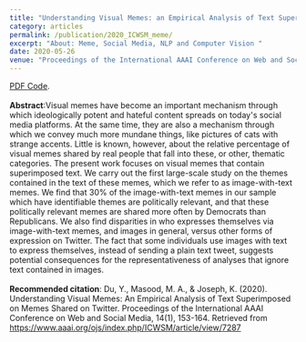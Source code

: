 ```yaml
---
title: "Understanding Visual Memes: an Empirical Analysis of Text Superimposed on Memes Shared on Twitter"
category: articles
permalink: /publication/2020_ICWSM_meme/
excerpt: "About: Meme, Social Media, NLP and Computer Vision "
date: 2020-05-26
venue: "Proceedings of the International AAAI Conference on Web and Social Media"
---
```


<a href="https://yuhaodu.github.io/files/final_paper.pdf">PDF  </a> 
<a href="https://github.com/yuhaodu/TwitterMeme">Code</a>. <br />
<br />
**Abstract**:Visual memes have become an important mechanism through which ideologically potent and hateful content spreads on today's social media platforms. At the same time, they are also a mechanism through which we convey much more mundane things, like pictures of cats with strange accents. Little is known, however, about the relative percentage of visual memes shared by real people that fall into these, or other, thematic categories. The present work focuses on visual memes that contain superimposed text. We carry out the first large-scale study on the themes contained in the text of these memes, which we refer to as image-with-text memes. We find that 30% of the image-with-text memes in our sample which have identifiable themes are politically relevant, and that these politically relevant memes are shared more often by Democrats than Republicans. We also find disparities in who expresses themselves via image-with-text memes, and images in general, versus other forms of expression on Twitter. The fact that some individuals use images with text to express themselves, instead of sending a plain text tweet, suggests potential consequences for the representativeness of analyses that ignore text contained in images. <br />
<br />
**Recommended citation**: Du, Y., Masood, M. A., & Joseph, K. (2020). Understanding Visual Memes: An Empirical Analysis of Text Superimposed on Memes Shared on Twitter. Proceedings of the International AAAI Conference on Web and Social Media, 14(1), 153-164. Retrieved from https://www.aaai.org/ojs/index.php/ICWSM/article/view/7287

